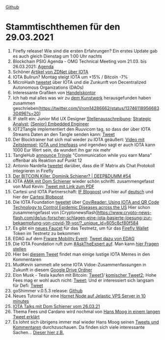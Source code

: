 [Github](https://github.com/iota-community/community-events/tree/main/page/stammtisch/2021-03-29)

# Stammtischthemen für den 29.03.2021

1. Firefly release! Wie sind die ersten Erfahrungen? Ein erstes Update gab es auch gleich Dienstag um 1:00 Uhr nachts
2. Blockchain PSIG Agenda - OMG Technical Meeting vom 21.03. bis 26.03.2021: [Agenda](https://www.omgwiki.org/agendas/2021Q1/BlockchainPSIGCalendar.html) 
3. Schöner [Artikel von ZDNet über IOTA](https://www.zdnet.com/article/iota-still-wants-to-build-a-better-blockchain-and-get-it-right-this-time/)
4. IOTA Bullrun? Montag steigt IOTA um +15% / Bitcoin -7%
5. MicroHash [tweetet](https://twitter.com/micro_hash/status/1374256615377997824?s=20) über IOTA und die Zunkunft von Decentralized Autonomous Organizations (DAOs)
6. Interessante Grafiken von [Handelskontor](https://handelskontor-news.de/news/deutsche-unternehmen-bei-internet-of-things-an-weltspitze-anstieg-der-patentanmeldungen-mit-verweis-auf-iota-von-588-in-2-jahren/)
7. Ich hab mal alles was wir zu [dem Kunstwerk](https://pixeldoggy.com/the-tangler) herausgefunden haben zusammen geschrieben(https://twitter.com/Vrom14286662/status/1374611895668330496?s=20)
8. IF stellt ein: Junior Mid UX Designer [Stellenausschreibung](https://iota.bamboohr.com/jobs/view.php?id=140); [Strategic Analyst](https://iota.bamboohr.com/jobs/view.php?id=139&source=bamboohr); [(Senior) Embedded Engineer](https://iota.bamboohr.com/jobs/view.php?id=141)
9. IOT2Tangle implementiert den Ruuvicom tag, so dass der über IOTA Streams Daten an den Tangle senden kann: [Tweet](https://twitter.com/iot2tangle/status/1374321937581801474?s=20)
10. Der Blocktrainer hat sich mal wieder zu IOTA geäußert: [Video mit Zeitstempel](https://youtu.be/P1DtykNXjp0?t=1693); [IOTA und Impfpass](https://youtu.be/P1DtykNXjp0?t=2294) und irgendwo sagt er auch IOTA kann 1000 Eur Wert sein, da wundert ihn gar nix mehr
11. TangleHub [announce Tringle](https://twitter.com/Tanglehub_eu/status/1374380009255628800?s=19) "Communication while you earn Mana" offenbar als Reaktion auf Punkt 12
12. Antonio Nardella [tweetet](https://twitter.com/antonionardella/status/1374346309449224196?s=20) darüber, dass die IF Matrix als Chat Protokoll integrieren in Firefly
13. [Der BITCOIN Killer, Dominik Schiener? | DEEP&DUMM #54](https://www.youtube.com/watch?v=bKDi2FPBjHw)
14. IOTA [AMA mit Dom Schiener](https://youtu.be/2ku0pTaTNTA) wieder schön schriftl. zusammengefasst von Mud Kevin: [Tweet mit Link zum PDF](https://twitter.com/MudKevin/status/1374908765997203457?s=19)
15. Cartesi und IOTA Partnerschaft: [IF Blogpost](https://blog.iota.org/cartesi-and-iota-partner-to-accelerate-smar-contract-adoption/) und hier auf [deutsch](https://iota-einsteiger-guide.de/cartesi-partnerschaft.html) und hier der [Cartesi Blobpost](https://medium.com/cartesi/cartesi-partners-with-iota-fcb65f8299cd)
16. Die IOTA Foundation [tweetet](https://twitter.com/iota/status/1374673647596670977?s=20) über [CoviReader: Using IOTA and QR Code Technology to Control Epidemic Diseases across the US](https://ieeexplore.ieee.org/document/9376093) Hier schon zusammengefasst von [Cryptonewsflash]https://www.crypto-news-flash.com/de/us-forscher-schlagen-eine-iota-basierte-loesung-zur-bekaempfung-von-covid-19-vor/?_unique_id=605c8cf80f584
17. Es gibt ein [neues Faucet](https://twitter.com/der_muXxer/status/1374881724438568968?s=20) für das Testnetz, um für das [Firefly Wallet](https://blog.iota.org/firefly-beta-release/) Token im Testnetz zu bekommen
18. EDAG auf dem [Fiware Mobility Event](https://www.eventbrite.com/e/fiware-mobility-day-tickets-142704271317): [Tweet dazu von EDAG](https://twitter.com/EDAGGroup/status/1374387981365080070?s=20)
19. Die IOTA Foundation ruft zum [#AskTheExpert auf](https://twitter.com/iota/status/1375039898156163081?s=20). Man kann [hier Fragen stellen](https://iota.stackexchange.com/)
20. Hier bei [diesem Tweet](https://twitter.com/DocumentingIota/status/1374422919988715525?s=20) findet man einige lustige IOTA Memes in den Kommentaren
21. MudKevin sammelt alle seine IOTA Vidoe-Zusammenfassungen in Zukunft in diesem [Google Drive Ordner](https://drive.google.com/drive/folders/1l0z8isYGd2NlI_klGN-DdeK_llNRIDwI)
22. Elon Musk - Tesla kaufen mit Bitcoin: [Tweet1](https://twitter.com/elonmusk/status/1374617643446063105?s=19)/ [komischer Tweet2](https://twitter.com/elonmusk/status/1374619379929772034?s=20); Hohe Fees mag er wohl auch nicht: [Tweet](https://twitter.com/elonmusk/status/1374989895039508481?s=20); Und er interessiert sich langsam für Defi: [Tweet](https://twitter.com/elonmusk/status/1375031060753346564?s=19)
23. goShimmer v.0.5.3 release: [Github](https://github.com/iotaledger/goshimmer/pull/1130)
24. Neues Tutorial für eine [Hornet Node auf Jelastic VPS Server in 10 minutes](https://iotasonicx.medium.com/how-to-install-an-iota-node-on-a-jelastic-vps-in-10-minutes-4ac352d19742)
25. [IOTA Talks mit Dom Schiener vom 26.03.21](https://www.youtube.com/watch?v=8wBV-Gf_8Ms)
26. Thema Fees und Cardano wird nochmal von [Hans Moog in einem langen Tweet erklärt](https://twitter.com/hus_qy/status/1375225192566419459?s=20)
27. Es lohnt sich übrigens immer mal wieder Hans Moog seinen [Tweets und Kommentaren](https://web.telegram.org/#/im?p=@IOTA_DACH) durchzuschauen. Da finden sich viele interessante Sachen... [Dieser hier z.B.](https://twitter.com/hus_qy/status/1375235528870748162?s=20)

